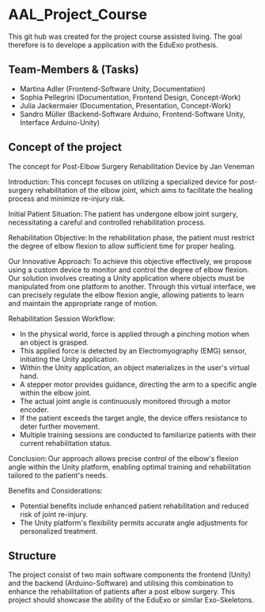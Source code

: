 # AAL_Project_Course
This git hub was created for the project course assisted living. The goal therefore is to develope a application with the EduExo prothesis.

## Team-Members & (Tasks)
- Martina Adler (Frontend-Software Unity, Documentation) 
- Sophia Pellegrini (Documentation, Frontend Design, Concept-Work)
- Julia Jackermaier (Documentation, Presentation, Concept-Work) 
- Sandro Müller (Backend-Software Arduino, Frontend-Software Unity, Interface Arduino-Unity)


## Concept of the project 
The concept for Post-Elbow Surgery Rehabilitation Device by Jan Veneman 

Introduction: This concept focuses on utilizing a specialized device for post-surgery rehabilitation of the elbow joint, which aims to facilitate the healing process and minimize re-injury risk. 

Initial Patient Situation: The patient has undergone elbow joint surgery, necessitating a careful and controlled rehabilitation process. 

Rehabilitation Objective: In the rehabilitation phase, the patient must restrict the degree of elbow flexion to allow sufficient time for proper healing. 

Our Innovative Approach: To achieve this objective effectively, we propose using a custom device to monitor and control the degree of elbow flexion. Our solution involves creating a Unity application where objects must be manipulated from one platform to another. Through this virtual interface, we can precisely regulate the elbow flexion angle, allowing patients to learn and maintain the appropriate range of motion. 

Rehabilitation Session Workflow: 
- In the physical world, force is applied through a pinching motion when an object is grasped. 
- This applied force is detected by an Electromyography (EMG) sensor, initiating the Unity application. 
- Within the Unity application, an object materializes in the user's virtual hand. 
- A stepper motor provides guidance, directing the arm to a specific angle within the elbow joint. 
- The actual joint angle is continuously monitored through a motor encoder. 
- If the patient exceeds the target angle, the device offers resistance to deter further movement. 
- Multiple training sessions are conducted to familiarize patients with their current rehabilitation status. 

Conclusion: Our approach allows precise control of the elbow's flexion angle within the Unity platform, enabling optimal training and rehabilitation tailored to the patient's needs. 

Benefits and Considerations: 
- Potential benefits include enhanced patient rehabilitation and reduced risk of joint re-injury. 
- The Unity platform's flexibility permits accurate angle adjustments for personalized treatment. 

## Structure 
The project consist of two main software components the frontend (Unity) and the backend (Arduino-Software) and utilising this combination to enhance the rehabilitation of patients after a post elbow surgery. This project should showcase the ability of the EduExo or similar Exo-Skeletons. 
 

